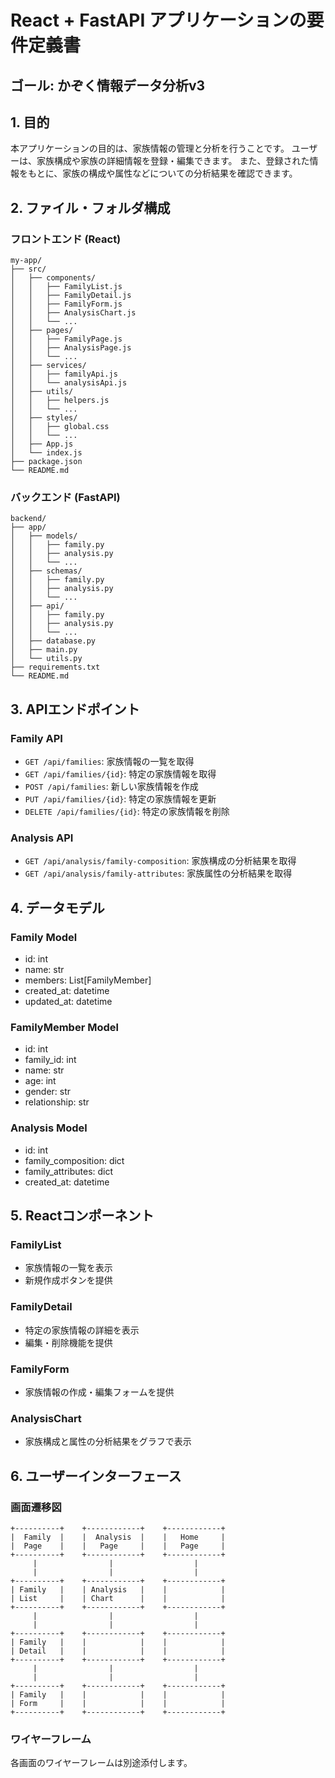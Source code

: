 # React + FastAPI アプリケーションの要件定義書
## ゴール: かぞく情報データ分析v3

## 1. 目的
本アプリケーションの目的は、家族情報の管理と分析を行うことです。
ユーザーは、家族構成や家族の詳細情報を登録・編集できます。
また、登録された情報をもとに、家族の構成や属性などについての分析結果を確認できます。

## 2. ファイル・フォルダ構成

### フロントエンド (React)
```
my-app/
├── src/
│   ├── components/
│   │   ├── FamilyList.js
│   │   ├── FamilyDetail.js
│   │   ├── FamilyForm.js
│   │   ├── AnalysisChart.js
│   │   └── ...
│   ├── pages/
│   │   ├── FamilyPage.js
│   │   ├── AnalysisPage.js
│   │   └── ...
│   ├── services/
│   │   ├── familyApi.js
│   │   └── analysisApi.js
│   ├── utils/
│   │   ├── helpers.js
│   │   └── ...
│   ├── styles/
│   │   ├── global.css
│   │   └── ...
│   ├── App.js
│   └── index.js
├── package.json
└── README.md
```

### バックエンド (FastAPI)
```
backend/
├── app/
│   ├── models/
│   │   ├── family.py
│   │   ├── analysis.py
│   │   └── ...
│   ├── schemas/
│   │   ├── family.py
│   │   ├── analysis.py
│   │   └── ...
│   ├── api/
│   │   ├── family.py
│   │   ├── analysis.py
│   │   └── ...
│   ├── database.py
│   ├── main.py
│   └── utils.py
├── requirements.txt
└── README.md
```

## 3. APIエンドポイント

### Family API
- `GET /api/families`: 家族情報の一覧を取得
- `GET /api/families/{id}`: 特定の家族情報を取得
- `POST /api/families`: 新しい家族情報を作成
- `PUT /api/families/{id}`: 特定の家族情報を更新
- `DELETE /api/families/{id}`: 特定の家族情報を削除

### Analysis API
- `GET /api/analysis/family-composition`: 家族構成の分析結果を取得
- `GET /api/analysis/family-attributes`: 家族属性の分析結果を取得

## 4. データモデル

### Family Model
- id: int
- name: str
- members: List[FamilyMember]
- created_at: datetime
- updated_at: datetime

### FamilyMember Model
- id: int
- family_id: int
- name: str
- age: int
- gender: str
- relationship: str

### Analysis Model
- id: int
- family_composition: dict
- family_attributes: dict
- created_at: datetime

## 5. Reactコンポーネント

### FamilyList
- 家族情報の一覧を表示
- 新規作成ボタンを提供

### FamilyDetail
- 特定の家族情報の詳細を表示
- 編集・削除機能を提供

### FamilyForm
- 家族情報の作成・編集フォームを提供

### AnalysisChart
- 家族構成と属性の分析結果をグラフで表示

## 6. ユーザーインターフェース

### 画面遷移図
```
+----------+    +------------+    +------------+
|  Family  |    |  Analysis  |    |   Home     |
|  Page    |    |   Page     |    |   Page     |
+----------+    +------------+    +------------+
     |                |                  |
     |                |                  |
+----------+    +------------+    +------------+
| Family   |    | Analysis   |    |            |
| List     |    | Chart      |    |            |
+----------+    +------------+    +------------+
     |                |                  |
     |                |                  |
+----------+    +------------+    +------------+
| Family   |    |            |    |            |
| Detail   |    |            |    |            |
+----------+    +------------+    +------------+
     |                |                  |
     |                |                  |
+----------+    +------------+    +------------+
| Family   |    |            |    |            |
| Form     |    |            |    |            |
+----------+    +------------+    +------------+
```

### ワイヤーフレーム
各画面のワイヤーフレームは別途添付します。